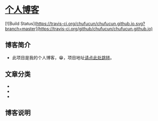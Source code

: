 
# [个人博客](https://chufucun.github.io)

[![Build Status](https://travis-ci.org/chufucun/chufucun.github.io.svg?branch=master](https://travis-ci.org/github/chufucun/chufucun.github.io)

## 博客简介

- 此项目是我的个人博客，😁，项目地址[请点此处跳转](https://github.com/chufucun/chufucun.github.io/ "一个简洁个人博客")。



## 文章分类

* 

* 

* 

## 博客说明

